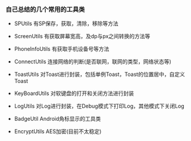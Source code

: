 ### 自己总结的几个常用的工具类

- SPUtils 有SP保存，获取，清除，移除等方法

- ScreenUtils 有获取屏幕宽高，及dp与px之间转换的方法等

- PhoneInfoUtils  有获取手机设备号等方法

- ConnectUtils  连接网络的判断(是否联网，联网的类型，网络状态等)

- ToastUtils  对Toast进行封装，包括单例Toast，Toast的位置居中，自定义Toast

- KeyBoardUtils  对软键盘的打开和关闭方法进行封装

- LogUtils  对Log进行封装，在Debug模式下打印Log，其他模式下关闭Log

- BadgeUtil Android角标显示的工具类

- EncryptUtils  AES加密(目前不太稳定)
